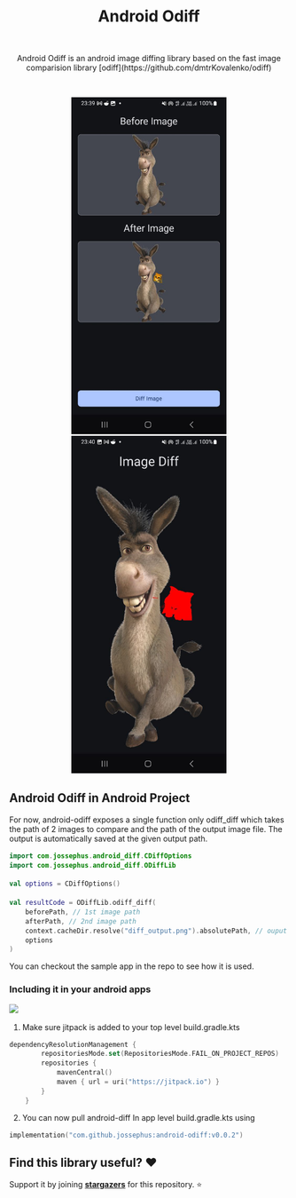 <h1 align="center">Android Odiff</h1></br>

<p align="center">
Android Odiff is an android image diffing library based on the fast image comparision library [odiff](https://github.com/dmtrKovalenko/odiff)
</p>
</br>

<p align="center">
    <img src="./assets/image-1.jpg" width="280"/>
    <img src="./assets/image-2.jpg" width="280"/>
</p>

## Android Odiff in Android Project
For now, android-odiff exposes a single function only odiff_diff which takes the path of 2 images to compare and the path of the output image
file. The output is automatically saved at the given output path.
```kt
import com.jossephus.android_diff.CDiffOptions
import com.jossephus.android_diff.ODiffLib

val options = CDiffOptions()

val resultCode = ODiffLib.odiff_diff(
    beforePath, // 1st image path
    afterPath, // 2nd image path
    context.cacheDir.resolve("diff_output.png").absolutePath, // ouput path
    options
)
```
You can checkout the sample app in the repo to see how it is used. 

### Including it in your android apps 

[![](https://jitpack.io/v/jossephus/android-odiff.svg)](https://jitpack.io/#jossephus/android-odiff)

1. Make sure jitpack is added to your top level build.gradle.kts
```kt
dependencyResolutionManagement {
		repositoriesMode.set(RepositoriesMode.FAIL_ON_PROJECT_REPOS)
		repositories {
			mavenCentral()
			maven { url = uri("https://jitpack.io") }
		}
	}
```
2. You can now pull android-diff In app level build.gradle.kts using
```kt
implementation("com.github.jossephus:android-odiff:v0.0.2")
```

## Find this library useful? :heart:
Support it by joining __[stargazers](https://github.com/jossephus/android-odiff/stargazers)__ for this repository. :star: <br>

